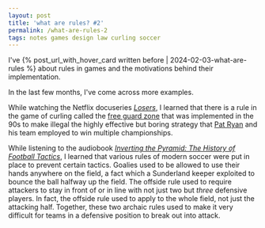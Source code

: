 ```yaml
---
layout: post
title: 'what are rules? #2'
permalink: /what-are-rules-2
tags: notes games design law curling soccer
---
```


I've {% post_url_with_hover_card written before | 2024-02-03-what-are-rules %} about rules in games and the motivations behind their implementation.
<!--more-->
In the last few months, I've come across more examples.

While watching the Netflix docuseries [_Losers_](https://omni.wikiwand.com/en/articles/Losers_(TV_series)), I learned that there is a rule in the game of curling called the [free guard zone](https://omni.wikiwand.com/en/articles/Curling#Free_guard_zone) that was implemented in the 90s to make illegal the highly effective but boring strategy that [Pat Ryan](https://omni.wikiwand.com/en/articles/Pat_Ryan_(curler)) and his team employed to win multiple championships.

While listening to the audiobook [_Inverting the Pyramid: The History of Football Tactics_](https://www.goodreads.com/book/show/3621358-inverting-the-pyramid), I learned that various rules of modern soccer were put in place to prevent certain tactics.
Goalies used to be allowed to use their hands anywhere on the field, a fact which a Sunderland keeper exploited to bounce the ball halfway up the field.
The offside rule used to require attackers to stay in front of or in line with not just two but _three_ defensive players.
In fact, the offside rule used to apply to the whole field, not just the attacking half.
Together, these two archaic rules used to make it very difficult for teams in a defensive position to break out into attack.
